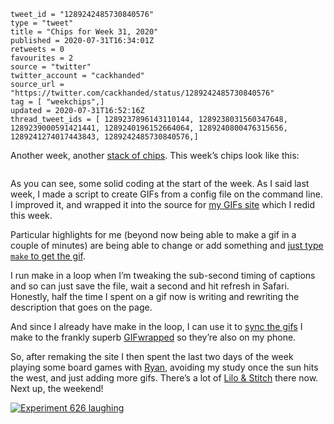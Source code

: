 ```
tweet_id = "1289242485730840576"
type = "tweet"
title = "Chips for Week 31, 2020"
published = 2020-07-31T16:34:01Z
retweets = 0
favourites = 2
source = "twitter"
twitter_account = "cackhanded"
source_url = "https://twitter.com/cackhanded/status/1289242485730840576"
tag = [ "weekchips",]
updated = 2020-07-31T16:52:16Z
thread_tweet_ids = [ 1289237896143110144, 1289238031560347648, 1289239000591421441, 1289240196152664064, 1289240800476315656, 1289241274017443843, 1289242485730840576,]
```

Another week, another [stack of chips](/2020/06/19/my-week-in-poker-chips).
This week’s chips look like this:

<p class='image'><img src='https://mnf.m17s.net/2020/07/31/EeRLJcvXsAEYRWJ.jpg' alt=''></p>

As you can see, some solid coding at the start of the week. As I said last week, I made a script to create GIFs from a config file on the command line. I improved it, and wrapped it into the source for [my GIFs site](http://gifs.cackhanded.net) which I redid this week.

Particular highlights for me (beyond now being able to make a gif in a couple of minutes) are being able to change or add something and [just type `make` to get the gif](https://github.com/norm/gifs.cackhanded.net/commit/5ad8aff2cd33a60d9d964d35baa9cf00a5f32013).

I run make in a loop when I’m tweaking the sub-second timing  of captions and so can just save the file, wait a second and hit refresh in Safari. Honestly, half the time I spent on a gif now is writing and rewriting the description that goes on the page.

And since I already have make in the loop, I can use it to [sync the gifs](https://github.com/norm/gifs.cackhanded.net/commit/10b62716ba41d3a8693d7d43eaeaec83f05bdf30) I make to the frankly superb [GIFwrapped](https://gifwrapped.co) so they’re also on my phone.

So, after remaking the site I then spent the last two days of the week playing some board games with [Ryan](https://twitter.com/rnalexander), avoiding my study once the sun hits the west, and just adding more gifs. There’s a lot of [Lilo &amp; Stitch](http://gifs.cackhanded.net/lilo-and-stitch/) there now. Next up, the weekend!

<p class='image'><a href='http://gifs.cackhanded.net/lilo-and-stitch/laugh'><img src='http://gifs.cackhanded.net/lilo-and-stitch/laugh.gif' alt='Experiment 626 laughing'></a></p>
